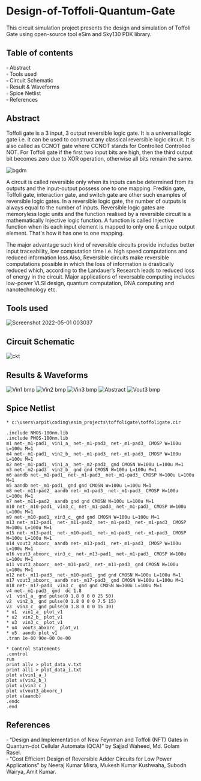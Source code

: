 # Design-of-Toffoli-Quantum-Gate
This circuit simulation project presents the design and simulation of Toffoli Gate using open-source tool eSim and Sky130 PDK library. 
## Table of contents
▫️ Abstract  
▫️ Tools used  
▫️ Circuit Schematic  
▫️ Result & Waveforms   
▫️ Spice Netlist  
▫️ References  
## Abstract  
Toffoli gate is a 3 input, 3 output reversible logic gate. It is a universal logic gate i.e. it can be used to construct any classical reversible logic circuit. It is also called as CCNOT gate where CCNOT stands for Controlled Controlled NOT. For Toffoli gate if the first two input bits are high, then the third output bit becomes zero due to XOR operation, otherwise all bits remain the same. 

![bgdm](https://user-images.githubusercontent.com/68592620/166119595-de2a2e2f-336d-4842-a81e-d7c82489013b.jpg)

A circuit is called reversible only when its inputs can be determined from its outputs and the input-output possess one to one mapping. Fredkin gate, Toffoli gate, interaction gate, and switch gate are other such examples of reversible logic gates. In a reversible logic gate, the number of outputs is always equal to the number of inputs. Reversible logic gates are memoryless logic units and the function realised by a reversible circuit is a mathematically Injective logic function. A function is called Injective function when its each input element is mapped to only one & unique output element. That's how it has one to one mapping.

The major advantage such kind of reversible circuits provide includes better input traceability, low computation time i.e. high speed computations and reduced information loss.Also, Reversible circuits make reversible computations possible in which the loss of information is drastically reduced which, according to the Landauer’s Research leads to reduced loss of energy in the circuit. Major applications of reversable computing includes low-power VLSI design, quantum computation, DNA computing and nanotechnology etc.
## Tools used

![Screenshot 2022-05-01 003037](https://user-images.githubusercontent.com/68592620/166119582-37f72063-deed-44e6-90d3-9b32ec60c0ca.png)

## Circuit Schematic

![ckt](https://user-images.githubusercontent.com/68592620/166119626-006c40a3-50cd-4e6f-bf9e-af6ab3b37b7f.jpg)

## Results & Waveforms
![Vin1 bmp](https://user-images.githubusercontent.com/68592620/166119750-2f84a83f-a682-4f80-a189-01591db23df5.jpg)
![Vin2 bmp](https://user-images.githubusercontent.com/68592620/166119751-315c33f5-59fb-4200-bbc7-d1c43f350320.jpg)
![Vin3 bmp](https://user-images.githubusercontent.com/68592620/166119752-8cb5a813-8013-4c5a-9b41-d4d5148d0fa2.jpg)
![Abstract](https://user-images.githubusercontent.com/68592620/166119786-a8c597b6-52a2-448a-9d7d-677272c51a25.jpg)
![Vout3 bmp](https://user-images.githubusercontent.com/68592620/166119791-d2219af7-5fdb-44e7-bacd-902a6723e889.jpg)


## Spice Netlist
```
* c:\users\arpit\coding\esim_projects\toffoligate\toffoligate.cir

.include NMOS-180nm.lib
.include PMOS-180nm.lib
m1 net-_m1-pad1_ vin1_a_ net-_m1-pad3_ net-_m1-pad3_ CMOSP W=100u L=100u M=1
m4 net-_m1-pad1_ vin2_b_ net-_m1-pad3_ net-_m1-pad3_ CMOSP W=100u L=100u M=1
m2 net-_m1-pad1_ vin1_a_ net-_m2-pad3_ gnd CMOSN W=100u L=100u M=1
m3 net-_m2-pad3_ vin2_b_ gnd gnd CMOSN W=100u L=100u M=1
m6 aandb net-_m1-pad1_ net-_m1-pad3_ net-_m1-pad3_ CMOSP W=100u L=100u M=1
m5 aandb net-_m1-pad1_ gnd gnd CMOSN W=100u L=100u M=1
m8 net-_m11-pad2_ aandb net-_m1-pad3_ net-_m1-pad3_ CMOSP W=100u L=100u M=1
m7 net-_m11-pad2_ aandb gnd gnd CMOSN W=100u L=100u M=1
m10 net-_m10-pad1_ vin3_c_ net-_m1-pad3_ net-_m1-pad3_ CMOSP W=100u L=100u M=1
m9 net-_m10-pad1_ vin3_c_ gnd gnd CMOSN W=100u L=100u M=1
m13 net-_m13-pad1_ net-_m11-pad2_ net-_m1-pad3_ net-_m1-pad3_ CMOSP W=100u L=100u M=1
m15 net-_m13-pad1_ net-_m10-pad1_ net-_m1-pad3_ net-_m1-pad3_ CMOSP W=100u L=100u M=1
m14 vout3_abxorc_ aandb net-_m13-pad1_ net-_m1-pad3_ CMOSP W=100u L=100u M=1
m16 vout3_abxorc_ vin3_c_ net-_m13-pad1_ net-_m1-pad3_ CMOSP W=100u L=100u M=1
m11 vout3_abxorc_ net-_m11-pad2_ net-_m11-pad3_ gnd CMOSN W=100u L=100u M=1
m12 net-_m11-pad3_ net-_m10-pad1_ gnd gnd CMOSN W=100u L=100u M=1
m17 vout3_abxorc_ aandb net-_m17-pad3_ gnd CMOSN W=100u L=100u M=1
m18 net-_m17-pad3_ vin3_c_ gnd gnd CMOSN W=100u L=100u M=1
v4 net-_m1-pad3_ gnd  dc 1.8
v1  vin1_a_ gnd pulse(0 1.8 0 0 0 25 50)
v2  vin2_b_ gnd pulse(0 1.8 0 0 0 7.5 15)
v3  vin3_c_ gnd pulse(0 1.8 0 0 0 15 30)
* u1  vin1_a_ plot_v1
* u2  vin2_b_ plot_v1
* u3  vin3_c_ plot_v1
* u4  vout3_abxorc_ plot_v1
* u5  aandb plot_v1
.tran 1e-00 90e-00 0e-00

* Control Statements 
.control
run
print allv > plot_data_v.txt
print alli > plot_data_i.txt
plot v(vin1_a_)
plot v(vin2_b_)
plot v(vin3_c_)
plot v(vout3_abxorc_)
plot v(aandb)
.endc
.end
```
## References
▫️ “Design and Implementation of New Feynman and Toffoli (NFT) Gates in Quantum-dot Cellular Automata (QCA)” by Sajjad Waheed, Md. Golam Rasel.  
▫️ “Cost Efficient Design of Reversible Adder Circuits for Low Power Applications” by Neeraj Kumar Misra, Mukesh Kumar Kushwaha, Subodh Wairya, Amit Kumar.
